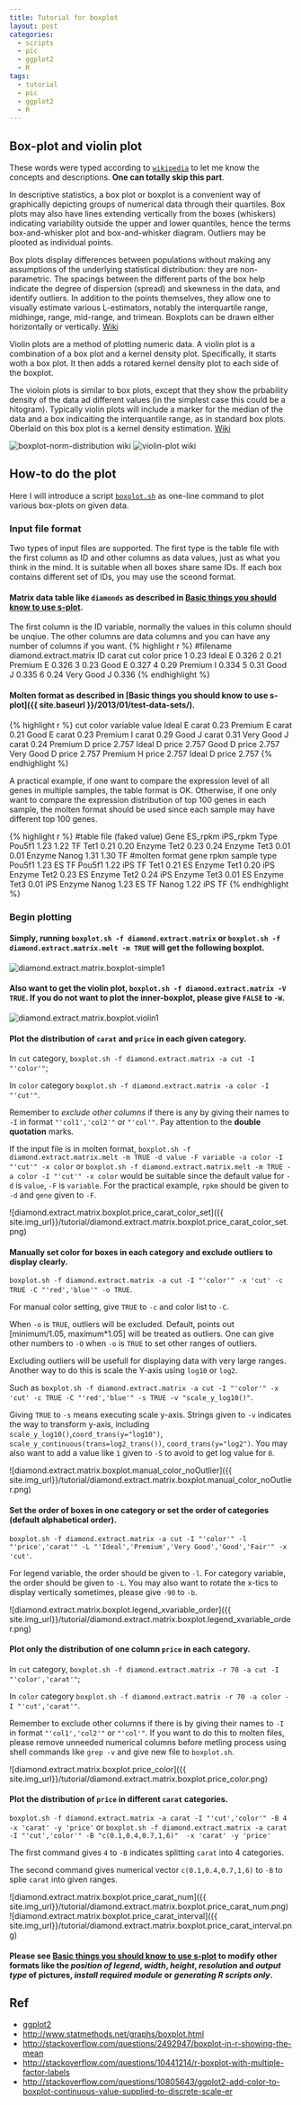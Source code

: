 ```yaml
---
title: Tutorial for boxplot
layout: post
categories:
  - scripts
  - pic
  - ggplot2
  - R
tags:
  - tutorial
  - pic
  - ggplot2
  - R
---
```

## Box-plot and violin plot

These words were typed according to [`wikipedia`](http://wikipedia.org) to let me know the concepts and descriptions. **One can totally skip this part**.

In descriptive statistics, a box plot or boxplot is a convenient way of graphically depicting groups of numerical data through their quartiles. Box plots may also have lines extending vertically from the boxes (whiskers) indicating variability outside the upper and lower quantiles, hence the terms box-and-whisker plot and box-and-whisker diagram. Outliers may be plooted as individual points.

Box plots display differences between populations without making any assumptions of the underlying statistical distribution: they are non-parametric. The spacings between the different parts of the box help indicate the degree of dispersion (spread) and skewness in the data, and identify outliers. In addition to the points themselves, they allow one to visually estimate various L-estimators, notably the interquartile range, midhinge, range, mid-range, and trimean. Boxplots can be drawn either horizontally or vertically. [Wiki](http://en.wikipedia.org/wiki/Box_plot)

Violin plots are a method of plotting numeric data. A violin plot is a combination of a box plot and a kernel density plot. Specifically, it starts woth a box plot. It then adds a rotared kernel density plot to each side of the boxplot.

The violoin plots is similar to box plots, except that they show the prbability density of the data ad different values (in the simplest case this could be a hitogram). Typically violin plots will include a marker for the median of the data and a box indicaiting the interquantile range, as in standard box plots. Oberlaid on this box plot is a kernel density estimation. [Wiki](http://en.wikipedia.org/wiki/Violin_plot)


![boxplot-norm-distribution wiki](http://upload.wikimedia.org/wikipedia/commons/thumb/1/1a/Boxplot_vs_PDF.svg/550px-Boxplot_vs_PDF.svg.png)
![violin-plot wiki](http://upload.wikimedia.org/wikipedia/commons/thumb/e/eb/Violinplot-hiv-paper-plot-pathogens.png/320px-Violinplot-hiv-paper-plot-pathogens.png)

## How-to do the plot

Here I will introduce a script [`boxplot.sh`](https://github.com/Tong-Chen/Plot/blob/master/boxplot.sh) as one-line command to plot various box-plots on given data.

### Input file format

Two types of input files are supported. The first type is the table file with the first column as ID and other columns as data values, just as what you think in the mind. It is suitable when all boxes share same IDs. If each box contains different set of IDs, you may use the sceond format. 

#### Matrix data table like `diamonds` as described in [Basic things you should know to use s-plot](http://blog.genesino.com//2013/01/test-data-sets/).

  The first column is the ID variable, normally the values in this column should be unqiue. The other columns are data columns and you can have any number of columns if you want. 
  {% highlight r %}
  #filename diamond.extract.matrix 
  ID  carat       cut color price
  1  0.23     Ideal     E 0.326
  2  0.21   Premium     E 0.326
  3  0.23      Good     E 0.327
  4  0.29   Premium     I 0.334
  5  0.31      Good     J 0.335
  6  0.24 Very Good     J 0.336
  {% endhighlight %}

#### Molten format as described in [Basic things you should know to use s-plot]({{ site.baseurl }}/2013/01/test-data-sets/).

  {% highlight r %}
       cut color variable value
     Ideal     E    carat  0.23
   Premium     E    carat  0.21
      Good     E    carat  0.23
   Premium     I    carat  0.29
      Good     J    carat  0.31
 Very Good     J    carat  0.24
   Premium     D    price 2.757
     Ideal     D    price 2.757
      Good     D    price 2.757
 Very Good     D    price 2.757
   Premium     H    price 2.757
     Ideal     D    price 2.757
  {% endhighlight %}

A practical example, if one want to compare the expression level of all genes in multiple samples, the table format is OK. Otherwise, if one only want to compare the expression distribution of top 100 genes in each sample, the molten format should be used since each sample may have different top 100 genes.

  {% highlight r %}
  #table file (faked value)
  Gene	ES_rpkm	iPS_rpkm Type
  Pou5f1  1.23     1.22  TF 
  Tet1    0.21     0.20  Enzyme
  Tet2    0.23     0.24  Enzyme
  Tet3    0.01     0.01  Enzyme
  Nanog   1.31     1.30  TF
  #molten format
  gene	rpkm	sample	type
  Pou5f1	1.23	ES  TF
  Pou5f1	1.22	iPS  TF
  Tet1	0.21	ES  Enzyme
  Tet1	0.20	iPS Enzyme
  Tet2	0.23	ES  Enzyme
  Tet2	0.24	iPS Enzyme
  Tet3	0.01	ES  Enzyme
  Tet3	0.01	iPS Enzyme
  Nanog	1.23	ES  TF
  Nanog	1.22	iPS  TF
  {% endhighlight %}



### Begin plotting

#### Simply, running `boxplot.sh -f diamond.extract.matrix` or `boxplot.sh -f diamond.extract.matrix.melt -m TRUE` will get the following boxplot.

  ![diamond.extract.matrix.boxplot-simple1](http://blog.genesino.com/images//tutorial/diamond.extract.matrix.boxplot-simple1.png)

#### Also want to get the violin plot, `boxplot.sh -f diamond.extract.matrix -V TRUE`. If you do not want to plot the inner-boxplot, please give `FALSE` to `-W`.

  ![diamond.extract.matrix.boxplot.violin1](http://blog.genesino.com/images//tutorial/diamond.extract.matrix.boxplot.violin1.png)

#### Plot the distribution of `carat` and `price` in each given category.

  In `cut` category, `boxplot.sh -f diamond.extract.matrix -a cut -I "'color'"`; 
  
  In `color` category `boxplot.sh -f diamond.extract.matrix -a color -I "'cut'"`. 
  
  Remember to *exclude other columns* if there is any by giving their names to `-I` in format `"'col1','col2'"` or `"'col'"`. Pay attention to the **double quotation** marks.  
  
  If the input file is in molten format, `boxplot.sh -f diamond.extract.matrix.melt -m TRUE -d value -F variable -a color -I "'cut'" -x color` or `boxplot.sh -f diamond.extract.matrix.melt -m TRUE -a color -I "'cut'" -x color` would be suitable since the default value for `-d` is `value`, `-F` is `variable`. For the practical example, `rpkm` should be given to `-d` and `gene` given to `-F`.

  ![diamond.extract.matrix.boxplot.price_carat_color_set]({{ site.img_url}}/tutorial/diamond.extract.matrix.boxplot.price_carat_color_set.png)

#### Manually set color for boxes in each category and exclude outliers to display clearly.
  
  `boxplot.sh -f diamond.extract.matrix -a cut -I "'color'" -x 'cut' -c TRUE -C "'red','blue'" -o TRUE`. 
  
  For manual color setting, give `TRUE` to `-c` and color list to `-C`. 
  
  When `-o` is `TRUE`, outliers will be excluded. Default, points out [minimum/1.05, maximum*1.05] will be treated as outliers. One can give other numbers to `-O` when `-o` is `TRUE` to set other ranges of outliers. 
  
  Excluding outliers will be usefull for displaying data with very large ranges. Another way to do this is scale the Y-axis using `log10` or `log2`. 
  
  Such as `boxplot.sh -f diamond.extract.matrix -a cut -I "'color'" -x 'cut' -c TRUE -C "'red','blue'" -s TRUE -v "scale_y_log10()"`. 
  
  Giving `TRUE` to `-s` means executing scale y-axis. Strings given to `-v` indicates the way to transform y-axis, including `scale_y_log10()`,`coord_trans(y="log10")`, `scale_y_continuous(trans=log2_trans())`, `coord_trans(y="log2")`. You may also want to add a value like `1` given to `-S` to avoid to get log value for `0`.

  ![diamond.extract.matrix.boxplot.manual_color_noOutlier]({{ site.img_url}}/tutorial/diamond.extract.matrix.boxplot.manual_color_noOutlier.png)

#### Set the order of boxes in one category or set the order of categories (default alphabetical order). 
  
  `boxplot.sh -f diamond.extract.matrix -a cut -I "'color'" -l "'price','carat'" -L "'Ideal','Premium','Very Good','Good','Fair'" -x 'cut'`. 
  
  For legend variable, the order should be given to `-l`. For category variable, the order should be given to `-L`. You may also want to rotate the x-tics to display vertically sometimes, please give `-90` to `-b`.

  ![diamond.extract.matrix.boxplot.legend_xvariable_order]({{ site.img_url}}/tutorial/diamond.extract.matrix.boxplot.legend_xvariable_order.png)

#### Plot only the distribution of one column `price` in each category.

  In `cut` category, `boxplot.sh -f diamond.extract.matrix -r 70 -a cut -I "'color','carat'"`; 
  
  In `color` category `boxplot.sh -f diamond.extract.matrix -r 70 -a color -I "'cut','carat'"`. 
  
  Remember to exclude other columns if there is by giving their names to `-I` in format `"'col1','col2'"` or `"'col'"`. If you want to do this to molten files, please remove unneeded numerical columns before metling process using shell commands like `grep -v` and give new file to `boxplot.sh`.

  ![diamond.extract.matrix.boxplot.price_color]({{ site.img_url}}/tutorial/diamond.extract.matrix.boxplot.price_color.png)


#### Plot the distribution of `price` in different `carat` categories. 
  
  `boxplot.sh -f diamond.extract.matrix -a carat -I "'cut','color'" -B 4 -x 'carat' -y 'price'` 
  or `boxplot.sh -f diamond.extract.matrix -a carat -I "'cut','color'" -B "c(0.1,0.4,0.7,1,6)"  -x 'carat' -y 'price'`

  The first command gives `4` to `-B` indicates splitting `carat` into 4 categories. 
  
  The second command gives numerical vector `c(0.1,0.4,0.7,1,6)` to `-B` to splie `carat` into given ranges.

  ![diamond.extract.matrix.boxplot.price_carat_num]({{ site.img_url}}/tutorial/diamond.extract.matrix.boxplot.price_carat_num.png)
  ![diamond.extract.matrix.boxplot.price_carat_interval]({{ site.img_url}}/tutorial/diamond.extract.matrix.boxplot.price_carat_interval.png)

#### Please see [Basic things you should know to use s-plot](http://blog.genesino.com//2013/01/test-data-sets/) to modify other formats like the *position of legend*, *width*, *height*, *resolution* and *output type* of pictures, *install required module* or *generating R scripts only*.

## Ref

* [ggplot2](http://docs.ggplot2.org/current/)
* http://www.statmethods.net/graphs/boxplot.html
* http://stackoverflow.com/questions/2492947/boxplot-in-r-showing-the-mean
* http://stackoverflow.com/questions/10441214/r-boxplot-with-multiple-factor-labels
* http://stackoverflow.com/questions/10805643/ggplot2-add-color-to-boxplot-continuous-value-supplied-to-discrete-scale-er

